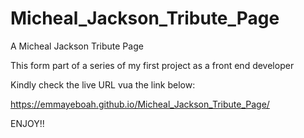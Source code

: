 # Micheal_Jackson_Tribute_Page
A Micheal Jackson Tribute Page

This form part of  a series of my first project as a front end developer

Kindly check the live URL vua the link below:

https://emmayeboah.github.io/Micheal_Jackson_Tribute_Page/

ENJOY!!
